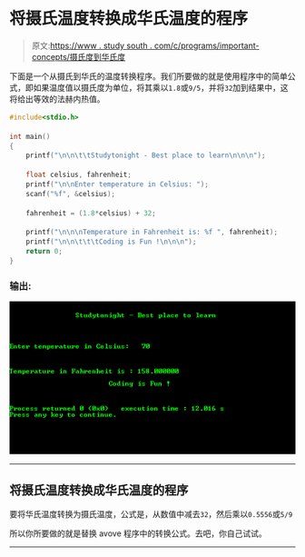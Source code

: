 # 将摄氏温度转换成华氏温度的程序

> 原文:[https://www . study south . com/c/programs/important-concepts/摄氏度到华氏度](https://www.studytonight.com/c/programs/important-concepts/celsius-to-fahrenheit)

下面是一个从摄氏到华氏的温度转换程序。我们所要做的就是使用程序中的简单公式，即如果温度值以摄氏度为单位，将其乘以`1.8`或`9/5`，并将`32`加到结果中，这将给出等效的法赫内热值。

```cpp
#include<stdio.h>

int main()
{
    printf("\n\n\t\tStudytonight - Best place to learn\n\n\n");

    float celsius, fahrenheit;
    printf("\n\nEnter temperature in Celsius: ");
    scanf("%f", &celsius);

    fahrenheit = (1.8*celsius) + 32;

    printf("\n\n\nTemperature in Fahrenheit is: %f ", fahrenheit);
    printf("\n\n\t\t\tCoding is Fun !\n\n\n");
    return 0;
}
```

### 输出:

![C Program output for conversion of Celsius to Fahrenheit](img/88197b159c12a333018af8b679397419.png)

* * *

## 将摄氏温度转换成华氏温度的程序

要将华氏温度转换为摄氏温度，公式是，从数值中减去`32`，然后乘以`0.5556`或`5/9`

所以你所要做的就是替换 avove 程序中的转换公式。去吧，你自己试试。

* * *